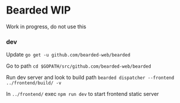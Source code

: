 # Bearded WIP


Work in progress, do not use this


### dev
Update
`go get -u github.com/bearded-web/bearded`

Go to path
`cd $GOPATH/src/github.com/bearded-web/bearded`

Run dev server and look to build path
`bearded dispatcher --frontend ../frontend/build/ -v`

In `../frontend/` exec `npm run dev` to start frontend static server
